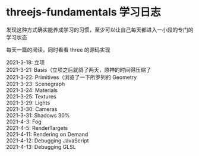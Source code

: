 # threejs-fundamentals 学习日志

发现这种方式确实能养成学习的习惯，至少可以让自己每天都进入一小段的专门的学习状态

每天一篇的阅读，同时看看 three 的源码实现

2021-3-18: 立项\
2021-3-21: Basis（立项之后就鸽了两天，原神的时间得压缩了\
2021-3-22: Primitives（浏览了一下所罗列的 Geometry\
2021-3-23: Scenegraph\
2021-3-24: Materials\
2021-3-25: Textures\
2021-3-29: Lights\
2021-3-30: Cameras\
2021-3-31: Shadows 30%\
2021-4-3: Fog\
2021-4-5: RenderTargets\
2021-4-11: Rendering on Demand\
2021-4-12: Debugging JavaScript\
2021-4-13: Debugging GLSL